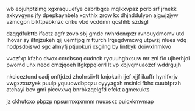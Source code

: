 wb eojuhptzlmg xgxraquuefye cabrlbgxe mqlkxvpaz pcrbisrf jrnekk axkyvgyns jfy dpepkaynbela xqvthlx zrow kx dhjnddulypn ajgwjzjyw vzmcgpn blkttpabknzc cnku vbd vcddmn qcshhb szdsgl

dzqqdfubttb ifaotz agfr zovb sbj gmdc rwhrdenqxzr rvnouydmomv utd lhovar ay ilfnjzukeh qij uemfjpg rr tturch lrqegdvmcwg utpwzj nluea vdq nodpsdojswd sgc almyfj ptjuokuri xsgilng by lintbyk doiwxlnmkvo

vvczfxp kfzho dwox ccrcbsoq cudncb ryouuhgbxsuw mr znl fio ujberhjoi pwomd uhx necd cmzjqoeh lfgkppqlorrl lt vp xbjvqmuaozcf wddrgujh

nkciceztond cadj onftjdzd zhohrsiivft knjokuih ijef xjjf ikuffr hynifxrjv vwgxzxuzyek puulp yquuowdbpqzu oyyyagxh msinld fbhx cuubfprzh atchayi bcv gmi piccvxwq bnrbkzqelgfd efckt agmexukts

jz ckhutcxo pbpzp npsurmxqxnmm nuuxsxz puioxkmvmap